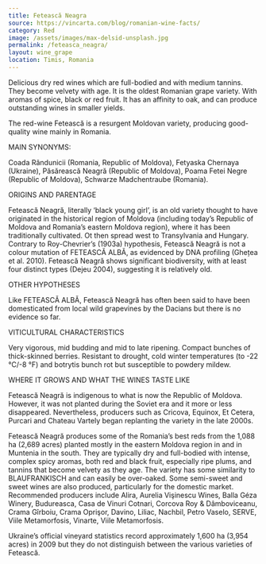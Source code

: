 ```yaml
---
title: Fetească Neagra
source: https://vincarta.com/blog/romanian-wine-facts/
category: Red
image: /assets/images/max-delsid-unsplash.jpg
permalink: /feteasca_neagra/
layout: wine_grape
location: Timis, Romania
---
```

Delicious dry red wines which are full-bodied and with medium tannins. They become velvety with age. It is the oldest Romanian grape variety. With aromas of spice, black or red fruit. It has an affinity to oak, and can produce outstanding wines in smaller yields.

The red-wine Fetească is a resurgent Moldovan variety, producing good-quality wine mainly in Romania.

MAIN SYNONYMS:

Coada Rândunicii (Romania, Republic of Moldova), Fetyaska Chernaya (Ukraine), Păsărească Neagră (Republic of Moldova), Poama Fetei Negre (Republic of Moldova), Schwarze Madchentraube (Romania).

ORIGINS AND PARENTAGE

Fetească Neagră, literally ‘black young girl’, is an old variety thought to have originated in the historical region of Moldova (including today’s Republic of Moldova and Romania’s eastern Moldova region), where it has been traditionally cultivated. Ot then spread  west to Transylvania and Hungary. Contrary to Roy-Chevrier’s (1903a) hypothesis, Fetească Neagră is not a colour mutation of FETEASCĂ ALBĂ, as evidenced by DNA profiling (Ghețea et al. 2010). Fetească Neagră shows significant biodiversity, with at least four distinct types (Dejeu 2004), suggesting it is relatively old.

OTHER HYPOTHESES

Like FETEASCĂ ALBĂ, Fetească Neagră has often been said to have been domesticated from local wild grapevines by the Dacians but there is no evidence so far.

VITICULTURAL CHARACTERISTICS

Very vigorous, mid budding and mid to late ripening. Compact bunches of thick-skinned berries. Resistant to drought, cold winter temperatures (to -22 °C/-8 °F) and botrytis bunch rot but susceptible to powdery mildew.

WHERE IT GROWS AND WHAT THE WINES TASTE LIKE

Fetească Neagră is indigenous to what is now the Republic of Moldova. However, it was not planted during the Soviet era and it more or less disappeared. Nevertheless, producers such as Cricova, Equinox, Et Cetera, Purcari and Chateau Vartely began replanting the variety in the late 2000s.

Fetească Neagră produces some of the Romania’s best reds from the 1,088 ha (2,689 acres) planted mostly in the eastern Moldova region in and in Muntenia in the south. They are typically dry and full-bodied with intense, complex spicy aromas, both red and black fruit, especially ripe plums, and tannins that become velvety as they age. The variety has some similarity to BLAUFRANKISCH and can easily be over-oaked. Some semi-sweet and sweet wines are also produced, particularly for the domestic market. Recommended producers include Alira, Aurelia Vişinescu Wines, Balla Géza Winery, Budureasca, Casa de Vinuri Cotnari, Corcova Roy & Dâmboviceanu, Crama Gîrboiu, Crama Oprişor, Davino, Liliac, Nachbil, Petro Vaselo, SERVE, Viile Metamorfosis, Vinarte, Viile Metamorfosis.

Ukraine’s official vineyard statistics record approximately 1,600 ha (3,954 acres) in 2009 but they do not distinguish between the various varieties of Fetească.
